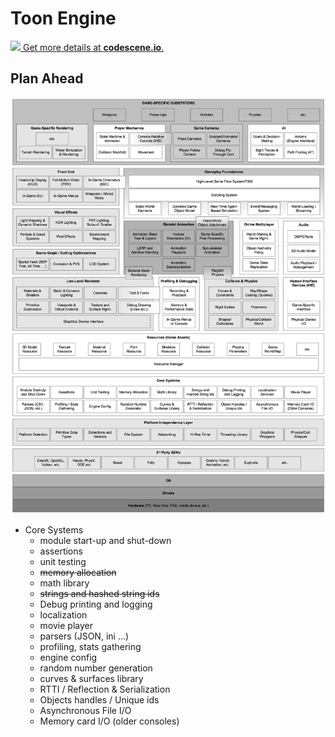 # Toon Engine 

[![](https://codescene.io/projects/4218/status.svg) Get more details at **codescene.io**.](https://codescene.io/projects/4218/jobs/latest-successful/results)

## Plan Ahead

![Plan_ahead](./plan_ahead.jpg)

* Core Systems
	- module start-up and shut-down
	- assertions
	- unit testing
	- ~~memory allocation~~
	- math library
	- ~~strings and hashed string ids~~
	- Debug printing and logging
	- localization
	- movie player
	- parsers (JSON, ini ...)
	- profiling, stats gathering
	- engine config
	- random number generation
	- curves & surfaces library
	- RTTI / Reflection & Serialization
	- Objects handles / Unique ids
	- Asynchronous File I/O
	- Memory card I/O (older consoles) 